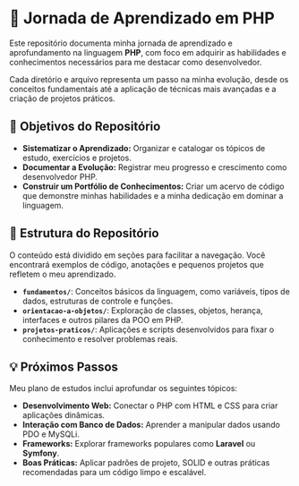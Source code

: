 
# 🚀 Jornada de Aprendizado em PHP

Este repositório documenta minha jornada de aprendizado e aprofundamento na linguagem **PHP**, com foco em adquirir as habilidades e conhecimentos necessários para me destacar como desenvolvedor.

Cada diretório e arquivo representa um passo na minha evolução, desde os conceitos fundamentais até a aplicação de técnicas mais avançadas e a criação de projetos práticos.

## 🎯 Objetivos do Repositório

- **Sistematizar o Aprendizado:** Organizar e catalogar os tópicos de estudo, exercícios e projetos.
- **Documentar a Evolução:** Registrar meu progresso e crescimento como desenvolvedor PHP.
- **Construir um Portfólio de Conhecimentos:** Criar um acervo de código que demonstre minhas habilidades e a minha dedicação em dominar a linguagem.

## 📁 Estrutura do Repositório

O conteúdo está dividido em seções para facilitar a navegação. Você encontrará exemplos de código, anotações e pequenos projetos que refletem o meu aprendizado.

- **`fundamentos/`**: Conceitos básicos da linguagem, como variáveis, tipos de dados, estruturas de controle e funções.
- **`orientacao-a-objetos/`**: Exploração de classes, objetos, herança, interfaces e outros pilares da POO em PHP.
- **`projetos-praticos/`**: Aplicações e scripts desenvolvidos para fixar o conhecimento e resolver problemas reais.

## 💡 Próximos Passos

Meu plano de estudos inclui aprofundar os seguintes tópicos:

- **Desenvolvimento Web:** Conectar o PHP com HTML e CSS para criar aplicações dinâmicas.
- **Interação com Banco de Dados:** Aprender a manipular dados usando PDO e MySQLi.
- **Frameworks:** Explorar frameworks populares como **Laravel** ou **Symfony**.
- **Boas Práticas:** Aplicar padrões de projeto, SOLID e outras práticas recomendadas para um código limpo e escalável.


